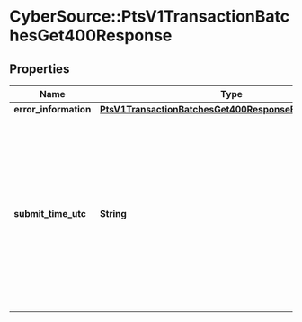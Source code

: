 # CyberSource::PtsV1TransactionBatchesGet400Response

## Properties
Name | Type | Description | Notes
------------ | ------------- | ------------- | -------------
**error_information** | [**PtsV1TransactionBatchesGet400ResponseErrorInformation**](PtsV1TransactionBatchesGet400ResponseErrorInformation.md) |  | [optional] 
**submit_time_utc** | **String** | Time of request in UTC. &#x60;Format: YYYY-MM-DDThh:mm:ssZ&#x60;  Example 2016-08-11T22:47:57Z equals August 11, 2016, at 22:47:57 (10:47:57 p.m.). The T separates the date and the time. The Z indicates UTC.  | [optional] 


